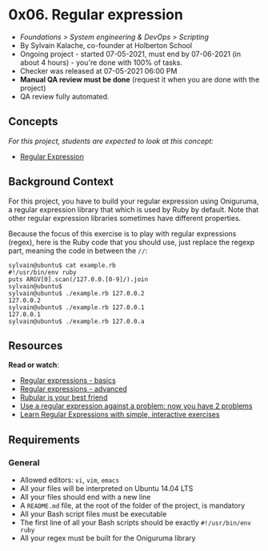 <h1 class="gap">0x06. Regular expression</h1>


  <ul class="list-group metadata" id="project-metadata">
  <li class="list-group-item">
    <i class="fa fa-folder-open fa-fw"></i>
    <em>Foundations &gt; System engineering &amp; DevOps &gt; Scripting</em>
  </li>


<li class="list-group-item">
      <i class="fa fa-user fa-fw"></i> By Sylvain Kalache, co-founder at Holberton School
    </li>




<li class="list-group-item">
        <i class="fa fa-calendar fa-fw"></i>
            Ongoing project - started 07-05-2021, must end by 07-06-2021 (in about 4 hours)
          - you're done with <span id="student_task_done_percentage">100</span>% of tasks.
      </li>

<li class="list-group-item">
        <i class="fa fa-check fa-fw"></i>
          Checker was released at 07-05-2021 06:00 PM
      </li>

<li class="list-group-item">
        <i class="fa fa-check-square fa-fw"></i>
          <strong>Manual QA review must be done</strong>
          (request it when you are done with the project)
      </li>

<li class="list-group-item">
        <i class="fa fa-check-square fa-fw"></i>
        QA review fully automated.
      </li>


</ul>



<div id="project_id" style="display: none" data-project-id="78"></div>




<h2>Concepts</h2>

  <div class="panel panel-default">
    <div class="panel-body">
      <p>
        <em>For this project, students are expected to look at this concept:</em>
      </p>

<ul>
          <li>
            <a href="/concepts/29">Regular Expression</a>
          </li>
      </ul>
    </div>
  </div>


<div class="gap" id="project-description">
  <h2>Background Context</h2>

<p>For this project, you have to build your regular expression using Oniguruma, a regular expression library that which is used by Ruby by default. Note that other regular expression libraries sometimes have different properties.</p>

<p>Because the focus of this exercise is to play with regular expressions (regex), here is the Ruby code that you should use, just replace the regexp part, meaning the code in between the <code>//</code>:</p>

<pre><code>sylvain@ubuntu$ cat example.rb
#!/usr/bin/env ruby
puts ARGV[0].scan(/127.0.0.[0-9]/).join
sylvain@ubuntu$
sylvain@ubuntu$ ./example.rb 127.0.0.2
127.0.0.2
sylvain@ubuntu$ ./example.rb 127.0.0.1
127.0.0.1
sylvain@ubuntu$ ./example.rb 127.0.0.a
</code></pre>

<h2>Resources</h2>

<p><strong>Read or watch</strong>:</p>

<ul>
<li><a href="/rltoken/SJ2eQ7V2iQlCgLc-L96zWg" title="Regular expressions - basics" target="_blank">Regular expressions - basics</a> </li>
<li><a href="/rltoken/qyjWL-J1_qUaZGR690gH1Q" title="Regular expressions - advanced" target="_blank">Regular expressions - advanced</a> </li>
<li><a href="/rltoken/WCjn8NgohbQ5NGXEObWZvQ" title="Rubular is your best friend" target="_blank">Rubular is your best friend</a> </li>
<li><a href="/rltoken/Zfvv_ydOCvJ_YaBB6eDqVw" title="Use a regular expression against a problem: now you have 2 problems" target="_blank">Use a regular expression against a problem: now you have 2 problems</a> </li>
<li><a href="/rltoken/Y-OVGcJ5cskdXWIBowiE_A" title="Learn Regular Expressions with simple, interactive exercises" target="_blank">Learn Regular Expressions with simple, interactive exercises</a> </li>
</ul>

<h2>Requirements</h2>

<h3>General</h3>

<ul>
<li>Allowed editors: <code>vi</code>, <code>vim</code>, <code>emacs</code></li>
<li>All your files will be interpreted on Ubuntu 14.04 LTS</li>
<li>All your files should end with a new line</li>
<li>A <code>README.md</code> file, at the root of the folder of the project, is mandatory</li>
<li>All your Bash script files must be executable</li>
<li>The first line of all your Bash scripts should be exactly <code>#!/usr/bin/env ruby</code></li>
<li>All your regex must be built for the Oniguruma library</li>
</ul>

</div>

